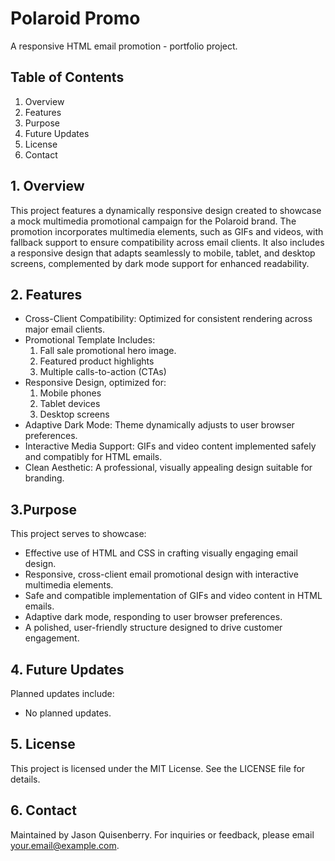 # Polaroid Promo
A responsive HTML email promotion - portfolio project.

## Table of Contents
1. Overview
2. Features
3. Purpose
4. Future Updates
5. License
6. Contact

## 1. Overview
This project features a dynamically responsive design created to showcase a mock multimedia promotional campaign for the Polaroid brand. The promotion incorporates multimedia elements, such as GIFs and videos, with fallback support to ensure compatibility across email clients. It also includes a responsive design that adapts seamlessly to mobile, tablet, and desktop screens, complemented by dark mode support for enhanced readability.

## 2. Features
- Cross-Client Compatibility: Optimized for consistent rendering across major email clients.
- Promotional Template Includes:
    1. Fall sale promotional hero image.
    2. Featured product highlights
    3. Multiple calls-to-action (CTAs)
- Responsive Design, optimized for:
    1. Mobile phones
    2. Tablet devices
    3. Desktop screens
- Adaptive Dark Mode: Theme dynamically adjusts to user browser preferences.
- Interactive Media Support: GIFs and video content implemented safely and compatibly for HTML emails.
- Clean Aesthetic: A professional, visually appealing design suitable for branding.

## 3.Purpose
This project serves to showcase:
- Effective use of HTML and CSS in crafting visually engaging email design.
- Responsive, cross-client email promotional design with interactive multimedia elements.
- Safe and compatible implementation of GIFs and video content in HTML emails.
- Adaptive dark mode, responding to user browser preferences.
- A polished, user-friendly structure designed to drive customer engagement.

## 4. Future Updates
Planned updates include:
- No planned updates.

## 5. License
This project is licensed under the MIT License. See the LICENSE file for details.

## 6. Contact
Maintained by Jason Quisenberry. For inquiries or feedback, please email your.email@example.com.